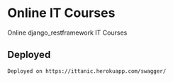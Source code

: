 # Online IT Courses
Online django_restframework IT Courses

## Deployed
`Deployed on https://ittanic.herokuapp.com/swagger/` </br>
